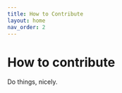 ```yaml
---
title: How to Contribute
layout: home
nav_order: 2
---
```



# How to contribute

Do things, nicely.
